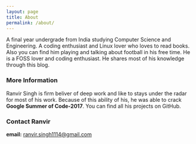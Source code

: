 ```yaml
---
layout: page
title: About
permalink: /about/
---
```


A final year undergrade from India studying Computer Science and Engineering. A coding enthusiast and Linux lover who loves to read books. Also you can find him playing and talking about football in his free time. He is a FOSS lover and coding enthusiast. He shares most of his knowledge through this blog.

### More Information

Ranvir Singh is firm beliver of deep work and like to stays under the radar for most of his work. Because of this ability of his, he was able to crack **Google Summer of Code-2017**. You can find all his projects on GitHub.

### Contact Ranvir

**email:** [ranvir.singh1114@gmail.com](mailto:ranvir.singh1114@gmail.com)
